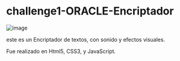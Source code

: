 # challenge1-ORACLE-Encriptador

![image](https://user-images.githubusercontent.com/99271120/168635371-10477a0f-c1ff-428b-8996-dc7a66a171a9.png)

 este es un Encriptador de textos, con sonido y efectos visuales. 
 
Fue realizado en Html5, CSS3, y JavaScript. 
